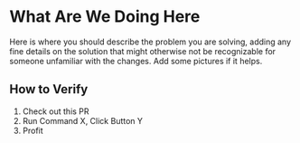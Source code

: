 # What Are We Doing Here

Here is where you should describe the problem you are solving, adding any fine details on the solution that might
otherwise not be recognizable for someone unfamiliar with the changes. Add some pictures if it helps.

## How to Verify

1. Check out this PR
2. Run Command X, Click Button Y
3. Profit
